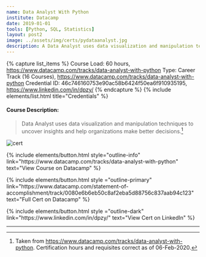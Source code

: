 ```yaml
---
name: Data Analyst With Python
institute: Datacamp
date: 2019-01-01
tools: [Python, SQL, Statistics]
layout: post2
image: ../assets/img/certs/pydataanalyst.jpg
description: A Data Analyst uses data visualization and manipulation techniques to uncover insights and help organizations make better decisions.
---
```


{% capture list_items %}
Course Load: 60 hours, https://www.datacamp.com/tracks/data-analyst-with-python
Type: Career Track (16 Courses), https://www.datacamp.com/tracks/data-analyst-with-python
Credential ID: 46c746160753e90ac58b6424f50ea6f910935195, https://www.linkedin.com/in/dpzy/
{% endcapture %}
{% include elements/list.html title="Credentials" %}

<!-- Long Desc -->
#### Course Description:
> Data Analyst uses data visualization and manipulation techniques to uncover insights and help organizations make better decisions.[^1]
<!-- End Desc -->

![cert]({{page.image}})

<p class="text-center">
{% include elements/button.html style="outline-info" link="https://www.datacamp.com/tracks/data-analyst-with-python" text="View Course on Datacamp" %}
</p>

<p class="text-center">
{% include elements/button.html style ="outline-primary" link="https://www.datacamp.com/statement-of-accomplishment/track/0080e6b6eb50c8af2eba5d88756c837aab94c123" text="Full Cert on Datacamp" %}
</p>

<p class="text-center">
{% include elements/button.html style ="outline-dark" link="https://www.linkedin.com/in/dpzy/" text="View Cert on LinkedIn" %}
</p>

---

[^1]: Taken from <https://www.datacamp.com/tracks/data-analyst-with-python>.  Certification hours and requisites correct as of 06-Feb-2020.

